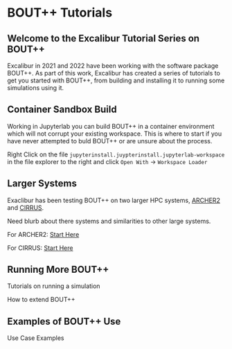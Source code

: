 # BOUT++ Tutorials

## Welcome to the Excalibur Tutorial Series on BOUT++

Excalibur in 2021 and 2022 have been working with the software package BOUT++. As part of this work, Excalibur has created a series of tutorials to get you started with BOUT++, from building and installing it to running some simulations using it.

## Container Sandbox Build

Working in Jupyterlab you can build BOUT++ in a container environment which will not corrupt your existing workspace. This is where to start if you have never attempted to buld BOUT++ or are unsure about the process.

Right Click on the file `jupyterinstall.juypterinstall.jupyterlab-workspace` in the file explorer to the right and click `Open With` -> `Workspace Loader`

## Larger Systems

Exaclibur has been testing BOUT++ on two larger HPC systems, [ARCHER2](https://www.archer2.ac.uk/) and [CIRRUS](https://www.cirrus.ac.uk/).

Need blurb about there systems and similarities to other large systems.

For ARCHER2: [Start Here](archer2/intro.md)

For CIRRUS: [Start Here](cirrus/intro.md)

## Running More BOUT++

Tutorials on running a simulation

How to extend BOUT++

## Examples of BOUT++ Use

Use Case Examples